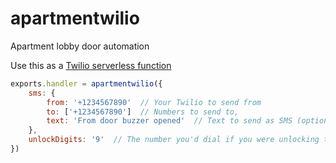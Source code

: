 # apartmentwilio
Apartment lobby door automation

Use this as a [Twilio serverless function](https://www.twilio.com/console/runtime/functions/manage)

```js
exports.handler = apartmentwilio({
	sms: {
		from: '+1234567890'  // Your Twilio to send from
		to: ['+1234567890']  // Numbers to send to,
		text: 'From door buzzer opened'  // Text to send as SMS (optional; defaults to "🚪 There's someone at the door 🚪")
	},
	unlockDigits: '9'  // The number you'd dial if you were unlocking the lobby door manually
})
```


